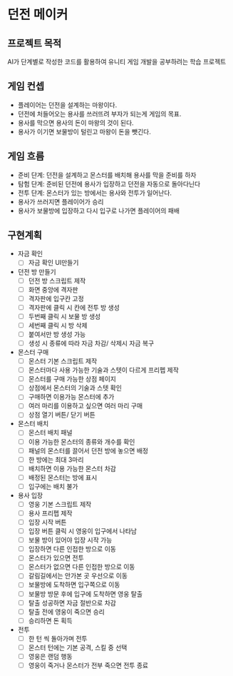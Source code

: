 # 던전 메이커

## 프로젝트 목적

AI가 단계별로 작성한 코드를 활용하여 유니티 게임 개발을 공부하려는 학습 프로젝트

## 게임 컨셉

- 플레이어는 던전을 설계하는 마왕이다.
- 던전에 처들어오는 용사를 쓰러뜨려 부자가 되는게 게임의 목표.
- 용사를 막으면 용사의 돈이 마왕의 것이 된다.
- 용사가 이기면 보물방이 털린고 마왕이 돈을 뺏긴다.

## 게임 흐름

- 준비 단계: 던전을 설계하고 몬스터를 배치해 용사를 막을 준비를 하자
- 탐험 단계: 준비된 던전에 용사가 입장하고 던전을 자동으로 돌아다닌다
- 전투 단계: 몬스터가 있는 방에서는 용사와 전투가 일어난다.
- 용사가 쓰러지면 플레이어가 승리
- 용사가 보물방에 입장하고 다시 입구로 나가면 플레이어의 패배

## 구현계획

- 자금 확인
    - [ ]  자금 확인 UI만들기
- 던전 방 만들기
    - [ ]  던전 방 스크립트 제작
    - [ ]  화면 중앙에 격자판
    - [ ]  격자판에 입구칸 고정
    - [ ]  격자판에 클릭 시 칸에 전투 방 생성
    - [ ]  두번째 클릭 시 보물 방 생성
    - [ ]  세번째 클릭 시 방 삭제
    - [ ]  붙여서만 방 생성 가능
    - [ ]  생성 시 종류에 따라 자금 차감/ 삭제시 자금 복구
- 몬스터 구매
    - [ ]  몬스터 기본 스크립트 제작
    - [ ]  몬스터마다 사용 가능한 기술과 스텟이 다르게 프리펩 제작
    - [ ]  몬스터를 구매 가능한 상점 페이지
    - [ ]  상점에서 몬스터의 기술과 스텟 확인
    - [ ]  구매하면 이용가능 몬스터에 추가
    - [ ]  여러 마리를 이용하고 싶으면 여러 마리 구매
    - [ ]  상점 열기 버튼/ 닫기 버튼
- 몬스터 배치
    - [ ]  몬스터 배치 패널
    - [ ]  이용 가능한 몬스터의 종류와 개수를 확인
    - [ ]  패널의 몬스터를 끌어서 던전 방에 놓으면 배정
    - [ ]  한 방에는 최대 3마리
    - [ ]  배치하면 이용 가능한 몬스터 차감
    - [ ]  배정된 몬스터는 방에 표시
    - [ ]  입구에는 배치 불가
- 용사 입장
    - [ ]  영웅 기본 스크립트 제작
    - [ ]  용사 프리펩 제작
    - [ ]  입장 시작 버튼
    - [ ]  입장 버튼 클릭 시 영웅이 입구에서 나타남
    - [ ]  보물 방이 있어야 입장 시작 가능
    - [ ]  입장하면 다른 인접한 방으로 이동
    - [ ]  몬스터가 있으면 전투
    - [ ]  몬스터가 없으면 다른 인접한 방으로 이동
    - [ ]  갈림길에서는 안가본 곳 우선으로 이동
    - [ ]  보물방에 도착하면 입구쪽으로 이동
    - [ ]  보물방 방문 후에 입구에 도착하면 영웅 탈출
    - [ ]  탈출 성공하면 자금 절반으로 차감
    - [ ]  탈출 전에 영웅이 죽으면 승리
    - [ ]  승리하면 돈 획득
- 전투
    - [ ]  한 턴 씩 돌아가며 전투
    - [ ]  몬스터 턴에는 기본 공격, 스킬 중 선택
    - [ ]  영웅은 랜덤 행동
    - [ ]  영웅이 죽거나 몬스터가 전부 죽으면 전투 종료